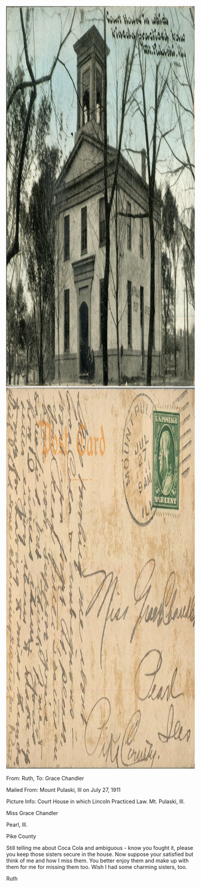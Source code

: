 <html><body><img class="alignnone size-full wp-image-1433" src="/wp-content/uploads/2014/06/postcard-2014-20140616_15080428_0630.jpg" alt="postcard-2014-20140616_15080428_0630" width="1490" height="1016"><img class="alignnone size-full wp-image-1434" src="/wp-content/uploads/2014/06/postcard-2014-20140616_15081201_0631.jpg" alt="postcard-2014-20140616_15081201_0631" width="1519" height="1018">



From: Ruth, To: Grace Chandler

Mailed From: Mount Pulaski, Ill on July 27, 1911

Picture Info: Court House in which Lincoln Practiced Law. Mt. Pulaski, Ill.



Miss Grace Chandler

Pearl, Ill.

Pike County



Still telling me about Coca Cola and ambiguous - know you fought it, please you keep those sisters secure in the house. Now suppose your satisfied but think of me and how I miss them. You better enjoy them and make up with them for me for missing them too. Wish I had some charming sisters, too.

Ruth</body></html>